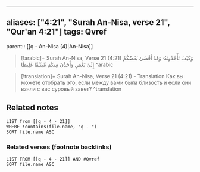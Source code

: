 
---
aliases: ["4:21", "Surah An-Nisa, verse 21", "Qur'an 4:21"]
tags: Qvref
---

parent:: [[q - An-Nisa (4)|An-Nisa]]

> [!arabic]+ Surah An-Nisa, Verse 21 (4:21)
> <span class="quran-arabic">وَكَيْفَ تَأْخُذُونَهُۥ وَقَدْ أَفْضَىٰ بَعْضُكُمْ إِلَىٰ بَعْضٍ وَأَخَذْنَ مِنكُم مِّيثَـٰقًا غَلِيظًا</span>
^arabic

> [!translation]+ Surah An-Nisa, Verse 21 (4:21) - Translation
> Как вы можете отобрать это, если между вами была близость и если они взяли с вас суровый завет?
^translation



## Related notes
```dataview
LIST from [[q - 4 - 21]]
WHERE !contains(file.name, "q - ")
SORT file.name ASC
```

### Related verses (footnote backlinks)
```dataview
LIST FROM [[q - 4 - 21]] AND #Qvref
SORT file.name ASC
```

